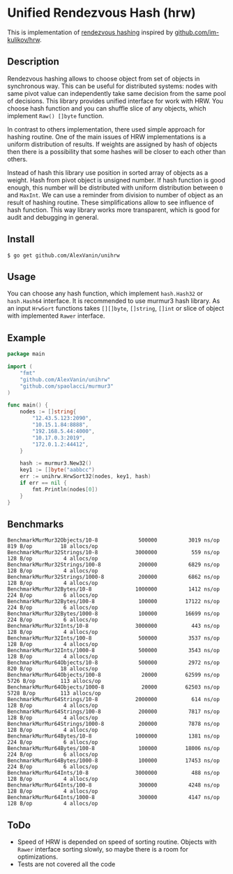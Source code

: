 # Unified Rendezvous Hash (hrw)

This is implementation of [rendezvous hashing](https://en.wikipedia.org/wiki/Rendezvous_hashing)
inspired by [github.com/im-kulikov/hrw](https://github.com/im-kulikov/hrw).

## Description
Rendezvous hashing allows to choose object from set of objects in synchronous way. This can be useful
for distributed systems: nodes with same pivot value can independently take same decision from the same 
pool of decisions. This library provides unified interface for work with HRW. You choose hash function
and you can shuffle slice of any objects, which implement `Raw() []byte` function. 

In contrast to others implementation, there used simple approach for hashing routine. One of the main 
issues of HRW implementations is a uniform distribution of results. If weights are assigned by 
hash of objects then there is a possibility that some hashes will be closer to each other than others.

Instead of hash this library use position in sorted array of objects as a weight. Hash from pivot object
is unsigned number. If hash function is good enough, this number will be distributed with uniform distribution 
between `0` and `MaxInt`. We can use a reminder from division to number of object as an result of hashing routine.
These simplifications allow to see influence of hash function. This way library works more transparent, 
which is good for audit and debugging in general. 

## Install

```
$ go get github.com/AlexVanin/unihrw
```

## Usage

You can choose any hash function, which implement `hash.Hash32` or `hash.Hash64` interface. It is recommended
to use murmur3 hash library. As an input `HrwSort` functions takes `[][]byte`, `[]string`, `[]int` or slice 
of object with implemented `Rawer` interface.

## Example

```go
package main

import (
	"fmt"
	"github.com/AlexVanin/unihrw"
	"github.com/spaolacci/murmur3"
)

func main() {
	nodes := []string{
	    "12.43.5.123:2090",
		"10.15.1.84:8888",
		"192.168.5.44:4000",
		"10.17.0.3:2019",
		"172.0.1.2:44412",
    }

	hash := murmur3.New32()
	key1 := []byte("aabbcc")
	err := unihrw.HrwSort32(nodes, key1, hash)
	if err == nil {
		fmt.Println(nodes[0])
	}
}
```




## Benchmarks

```
BenchmarkMurMur32Objects/10-8         	  500000	      3019 ns/op	     819 B/op	      18 allocs/op
BenchmarkMurMur32Strings/10-8         	 3000000	       559 ns/op	     128 B/op	       4 allocs/op
BenchmarkMurMur32Strings/100-8        	  200000	      6829 ns/op	     128 B/op	       4 allocs/op
BenchmarkMurMur32Strings/1000-8       	  200000	      6862 ns/op	     128 B/op	       4 allocs/op
BenchmarkMurMur32Bytes/10-8           	 1000000	      1412 ns/op	     224 B/op	       6 allocs/op
BenchmarkMurMur32Bytes/100-8          	  100000	     17122 ns/op	     224 B/op	       6 allocs/op
BenchmarkMurMur32Bytes/1000-8         	  100000	     16699 ns/op	     224 B/op	       6 allocs/op
BenchmarkMurMur32Ints/10-8            	 3000000	       443 ns/op	     128 B/op	       4 allocs/op
BenchmarkMurMur32Ints/100-8           	  500000	      3537 ns/op	     128 B/op	       4 allocs/op
BenchmarkMurMur32Ints/1000-8          	  500000	      3543 ns/op	     128 B/op	       4 allocs/op
BenchmarkMurMur64Objects/10-8         	  500000	      2972 ns/op	     820 B/op	      18 allocs/op
BenchmarkMurMur64Objects/100-8        	   20000	     62599 ns/op	    5726 B/op	     113 allocs/op
BenchmarkMurMur64Objects/1000-8       	   20000	     62503 ns/op	    5728 B/op	     113 allocs/op
BenchmarkMurMur64Strings/10-8         	 2000000	       614 ns/op	     128 B/op	       4 allocs/op
BenchmarkMurMur64Strings/100-8        	  200000	      7817 ns/op	     128 B/op	       4 allocs/op
BenchmarkMurMur64Strings/1000-8       	  200000	      7878 ns/op	     128 B/op	       4 allocs/op
BenchmarkMurMur64Bytes/10-8           	 1000000	      1381 ns/op	     224 B/op	       6 allocs/op
BenchmarkMurMur64Bytes/100-8          	  100000	     18006 ns/op	     224 B/op	       6 allocs/op
BenchmarkMurMur64Bytes/1000-8         	  100000	     17453 ns/op	     224 B/op	       6 allocs/op
BenchmarkMurMur64Ints/10-8            	 3000000	       488 ns/op	     128 B/op	       4 allocs/op
BenchmarkMurMur64Ints/100-8           	  300000	      4248 ns/op	     128 B/op	       4 allocs/op
BenchmarkMurMur64Ints/1000-8          	  300000	      4147 ns/op	     128 B/op	       4 allocs/op
```

## ToDo

- Speed of HRW is depended on speed of sorting routine. Objects with `Rawer` interface sorting slowly,
so maybe there is a room for optimizations.
- Tests are not covered all the code

